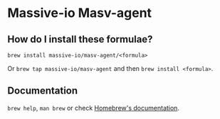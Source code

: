 # Massive-io Masv-agent

## How do I install these formulae?

`brew install massive-io/masv-agent/<formula>`

Or `brew tap massive-io/masv-agent` and then `brew install <formula>`.

## Documentation

`brew help`, `man brew` or check [Homebrew's documentation](https://docs.brew.sh).
